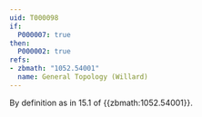 ```yaml
---
uid: T000098
if:
  P000007: true
then:
  P000002: true
refs:
- zbmath: "1052.54001"
  name: General Topology (Willard)
---
```



By definition as in 15.1 of {{zbmath:1052.54001}}.
